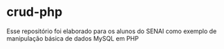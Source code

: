 # crud-php
Esse repositório foi elaborado para os alunos do SENAI como exemplo de manipulação básica de dados MySQL em PHP 
